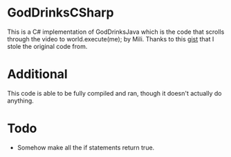 # GodDrinksCSharp
This is a C# implementation of GodDrinksJava which is the code that scrolls through the video to world.execute(me); by Mili. Thanks to this [gist](https://gist.github.com/hibiyasleep/519a7bd3bfc2fd4f7d33f3cbf5cdc3bb) that I stole the original code from.

# Additional
This code is able to be fully compiled and ran, though it doesn't actually do anything.

# Todo
- Somehow make all the if statements return true.
